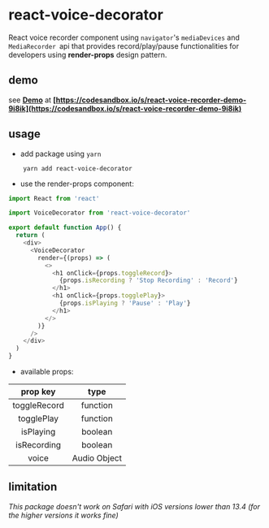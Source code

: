 # react-voice-decorator
React voice recorder component using `navigator`'s `mediaDevices` and `MediaRecorder `api that provides record/play/pause functionalities for developers using **render-props** design pattern.

## demo
see **[Demo](https://codesandbox.io/s/react-voice-recorder-demo-9i8ik)** at **[https://codesandbox.io/s/react-voice-recorder-demo-9i8ik](https://codesandbox.io/s/react-voice-recorder-demo-9i8ik)**

## usage
* add package using `yarn`

```
    yarn add react-voice-decorator
```

* use the render-props component:

```js
import React from 'react'

import VoiceDecorator from 'react-voice-decorator'

export default function App() {
  return (
    <div>
      <VoiceDecorator
        render={(props) => (
          <>
            <h1 onClick={props.toggleRecord}>
              {props.isRecording ? 'Stop Recording' : 'Record'}
            </h1>
            <h1 onClick={props.togglePlay}>
              {props.isPlaying ? 'Pause' : 'Play'}
            </h1>
          </>
        )}
      />
    </div>
  )
}
```

* available props:

| prop key | type |
|  :---:  | :-: |
| toggleRecord | function |
| togglePlay | function |
| isPlaying | boolean |
| isRecording | boolean |
| voice | Audio Object |

## limitation
_This package doesn't work on Safari with iOS versions lower than 13.4 (for the higher versions it works fine)_